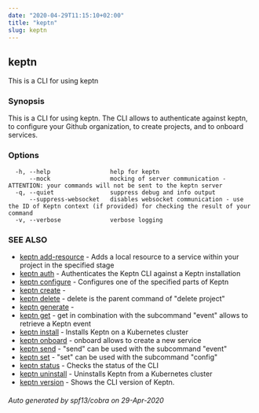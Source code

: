 ```yaml
---
date: "2020-04-29T11:15:10+02:00"
title: "keptn"
slug: keptn
---
```

## keptn

This is a CLI for using keptn

### Synopsis

This is a CLI for using keptn. The CLI allows to authenticate against keptn, to configure your Github organization,
to create projects, and to onboard services.
	

### Options

```
  -h, --help                 help for keptn
      --mock                 mocking of server communication - ATTENTION: your commands will not be sent to the keptn server
  -q, --quiet                suppress debug and info output
      --suppress-websocket   disables websocket communication - use the ID of Keptn context (if provided) for checking the result of your command
  -v, --verbose              verbose logging
```

### SEE ALSO

* [keptn add-resource](../keptn_add-resource/)	 - Adds a local resource to a service within your project in the specified stage
* [keptn auth](../keptn_auth/)	 - Authenticates the Keptn CLI against a Keptn installation
* [keptn configure](../keptn_configure/)	 - Configures one of the specified parts of Keptn
* [keptn create](../keptn_create/)	 - 
* [keptn delete](../keptn_delete/)	 - delete is the parent command of "delete project"
* [keptn generate](../keptn_generate/)	 - 
* [keptn get](../keptn_get/)	 - get in combination with the subcommand "event" allows to retrieve a Keptn event
* [keptn install](../keptn_install/)	 - Installs Keptn on a Kubernetes cluster
* [keptn onboard](../keptn_onboard/)	 - onboard allows to create a new service
* [keptn send](../keptn_send/)	 - "send" can be used with the subcommand "event"
* [keptn set](../keptn_set/)	 - "set" can be used with the subcommand "config"
* [keptn status](../keptn_status/)	 - Checks the status of the CLI
* [keptn uninstall](../keptn_uninstall/)	 - Uninstalls Keptn from a Kubernetes cluster
* [keptn version](../keptn_version/)	 - Shows the CLI version of Keptn.

###### Auto generated by spf13/cobra on 29-Apr-2020
